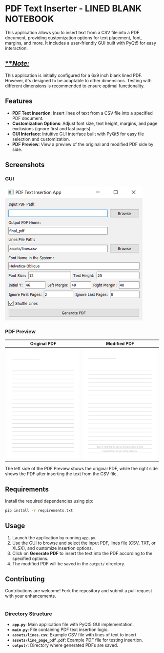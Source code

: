 # PDF Text Inserter - LINED BLANK NOTEBOOK

This application allows you to insert text from a CSV file into a PDF document, providing customization options for text placement, font, margins, and more. It includes a user-friendly GUI built with PyQt5 for easy interaction.

<u>***Note:*</u>
---
This application is initially configured for a 6x9 inch blank lined PDF. However, it's designed to be adaptable to other dimensions. Testing with different dimensions is recommended to ensure optimal functionality.


## Features

- **PDF Text Insertion**: Insert lines of text from a CSV file into a specified PDF document.
- **Customization Options**: Adjust font size, text height, margins, and page exclusions (ignore first and last pages).
- **GUI Interface**: Intuitive GUI interface built with PyQt5 for easy file selection and customization.
- **PDF Preview**: View a preview of the original and modified PDF side by side.

## Screenshots

### GUI
![GUI](DEMO/gui.png)

### PDF Preview

| Original PDF                            | Modified PDF                            |
|-----------------------------------------|-----------------------------------------|
| ![Original PDF](DEMO/original_page.jpg) | ![Modified PDF](DEMO/modified_page.jpg) |

The left side of the PDF Preview shows the original PDF, while the right side shows the PDF after inserting the text from the CSV file.

## Requirements

Install the required dependencies using pip:

```bash
pip install -r requirements.txt
```

## Usage

1. Launch the application by running `app.py`.
2. Use the GUI to browse and select the input PDF, lines file (CSV, TXT, or XLSX), and customize insertion options.
3. Click on **Generate PDF** to insert the text into the PDF according to the specified options.
4. The modified PDF will be saved in the `output/` directory.

## Contributing

Contributions are welcome! Fork the repository and submit a pull request with your enhancements.

#
##
### Directory Structure

- **`app.py`**: Main application file with PyQt5 GUI implementation.
- **`main.py`**: File containing PDF text insertion logic.
- **`assets/lines.csv`**: Example CSV file with lines of text to insert.
- **`assets/line_page_pdf.pdf`**: Example PDF file for testing insertion.
- **`output/`**: Directory where generated PDFs are saved.
